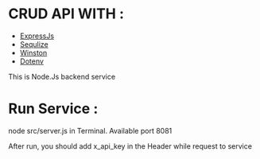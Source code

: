 # CRUD API WITH :
- <a href='https://expressjs.com/'>ExpressJs</a>
- <a href='https://sequelize.org/docs/v6/core-concepts/model-basics/'>Sequlize</a>
- <a href='https://www.npmjs.com/package/winston'>Winston</a>
- <a href='https://www.npmjs.com/package/dotenv'>Dotenv</a>

This is Node.Js backend service

# Run Service :
node src/server.js in Terminal. Available port 8081

After run, you should add x_api_key in the Header while request to service
